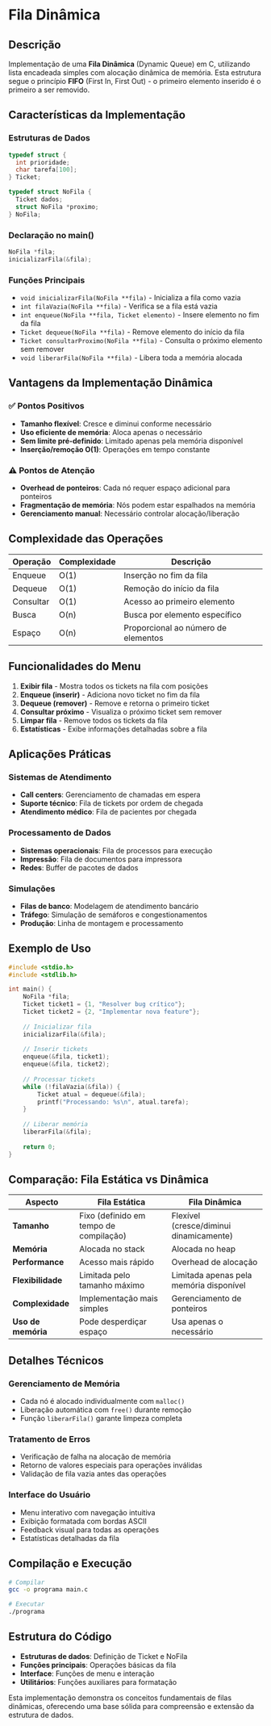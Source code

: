 # Fila Dinâmica

## Descrição
Implementação de uma **Fila Dinâmica** (Dynamic Queue) em C, utilizando lista encadeada simples com alocação dinâmica de memória. Esta estrutura segue o princípio **FIFO** (First In, First Out) - o primeiro elemento inserido é o primeiro a ser removido.

## Características da Implementação

### Estruturas de Dados
```c
typedef struct {
  int prioridade;
  char tarefa[100];
} Ticket;

typedef struct NoFila {
  Ticket dados;
  struct NoFila *proximo;
} NoFila;
```

### Declaração no main()
```c
NoFila *fila;
inicializarFila(&fila);
```

### Funções Principais
- `void inicializarFila(NoFila **fila)` - Inicializa a fila como vazia
- `int filaVazia(NoFila **fila)` - Verifica se a fila está vazia
- `int enqueue(NoFila **fila, Ticket elemento)` - Insere elemento no fim da fila
- `Ticket dequeue(NoFila **fila)` - Remove elemento do início da fila
- `Ticket consultarProximo(NoFila **fila)` - Consulta o próximo elemento sem remover
- `void liberarFila(NoFila **fila)` - Libera toda a memória alocada

## Vantagens da Implementação Dinâmica

### ✅ Pontos Positivos
- **Tamanho flexível**: Cresce e diminui conforme necessário
- **Uso eficiente de memória**: Aloca apenas o necessário
- **Sem limite pré-definido**: Limitado apenas pela memória disponível
- **Inserção/remoção O(1)**: Operações em tempo constante

### ⚠️ Pontos de Atenção
- **Overhead de ponteiros**: Cada nó requer espaço adicional para ponteiros
- **Fragmentação de memória**: Nós podem estar espalhados na memória
- **Gerenciamento manual**: Necessário controlar alocação/liberação

## Complexidade das Operações

| Operação | Complexidade | Descrição |
|----------|--------------|-----------|
| Enqueue | O(1) | Inserção no fim da fila |
| Dequeue | O(1) | Remoção do início da fila |
| Consultar | O(1) | Acesso ao primeiro elemento |
| Busca | O(n) | Busca por elemento específico |
| Espaço | O(n) | Proporcional ao número de elementos |

## Funcionalidades do Menu

1. **Exibir fila** - Mostra todos os tickets na fila com posições
2. **Enqueue (inserir)** - Adiciona novo ticket no fim da fila
3. **Dequeue (remover)** - Remove e retorna o primeiro ticket
4. **Consultar próximo** - Visualiza o próximo ticket sem remover
5. **Limpar fila** - Remove todos os tickets da fila
6. **Estatísticas** - Exibe informações detalhadas sobre a fila

## Aplicações Práticas

### Sistemas de Atendimento
- **Call centers**: Gerenciamento de chamadas em espera
- **Suporte técnico**: Fila de tickets por ordem de chegada
- **Atendimento médico**: Fila de pacientes por chegada

### Processamento de Dados
- **Sistemas operacionais**: Fila de processos para execução
- **Impressão**: Fila de documentos para impressora
- **Redes**: Buffer de pacotes de dados

### Simulações
- **Filas de banco**: Modelagem de atendimento bancário
- **Tráfego**: Simulação de semáforos e congestionamentos
- **Produção**: Linha de montagem e processamento

## Exemplo de Uso

```c
#include <stdio.h>
#include <stdlib.h>

int main() {
    NoFila *fila;
    Ticket ticket1 = {1, "Resolver bug crítico"};
    Ticket ticket2 = {2, "Implementar nova feature"};
    
    // Inicializar fila
    inicializarFila(&fila);
    
    // Inserir tickets
    enqueue(&fila, ticket1);
    enqueue(&fila, ticket2);
    
    // Processar tickets
    while (!filaVazia(&fila)) {
        Ticket atual = dequeue(&fila);
        printf("Processando: %s\n", atual.tarefa);
    }
    
    // Liberar memória
    liberarFila(&fila);
    
    return 0;
}
```

## Comparação: Fila Estática vs Dinâmica

| Aspecto | Fila Estática | Fila Dinâmica |
|---------|---------------|---------------|
| **Tamanho** | Fixo (definido em tempo de compilação) | Flexível (cresce/diminui dinamicamente) |
| **Memória** | Alocada no stack | Alocada no heap |
| **Performance** | Acesso mais rápido | Overhead de alocação |
| **Flexibilidade** | Limitada pelo tamanho máximo | Limitada apenas pela memória disponível |
| **Complexidade** | Implementação mais simples | Gerenciamento de ponteiros |
| **Uso de memória** | Pode desperdiçar espaço | Usa apenas o necessário |

## Detalhes Técnicos

### Gerenciamento de Memória
- Cada nó é alocado individualmente com `malloc()`
- Liberação automática com `free()` durante remoção
- Função `liberarFila()` garante limpeza completa

### Tratamento de Erros
- Verificação de falha na alocação de memória
- Retorno de valores especiais para operações inválidas
- Validação de fila vazia antes das operações

### Interface do Usuário
- Menu interativo com navegação intuitiva
- Exibição formatada com bordas ASCII
- Feedback visual para todas as operações
- Estatísticas detalhadas da fila

## Compilação e Execução

```bash
# Compilar
gcc -o programa main.c

# Executar
./programa
```

## Estrutura do Código

- **Estruturas de dados**: Definição de Ticket e NoFila
- **Funções principais**: Operações básicas da fila
- **Interface**: Funções de menu e interação
- **Utilitários**: Funções auxiliares para formatação

Esta implementação demonstra os conceitos fundamentais de filas dinâmicas, oferecendo uma base sólida para compreensão e extensão da estrutura de dados. 